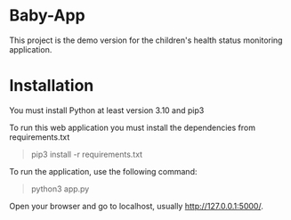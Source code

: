 # Baby-App
This project is the demo version for the children's health status monitoring application.

# Installation
You must install Python at least version 3.10 and pip3

To run this web application you must install the dependencies from requirements.txt
>pip3 install -r requirements.txt

To run the application, use the following command:
>python3 app.py

Open your browser and go to localhost, usually http://127.0.0.1:5000/.
